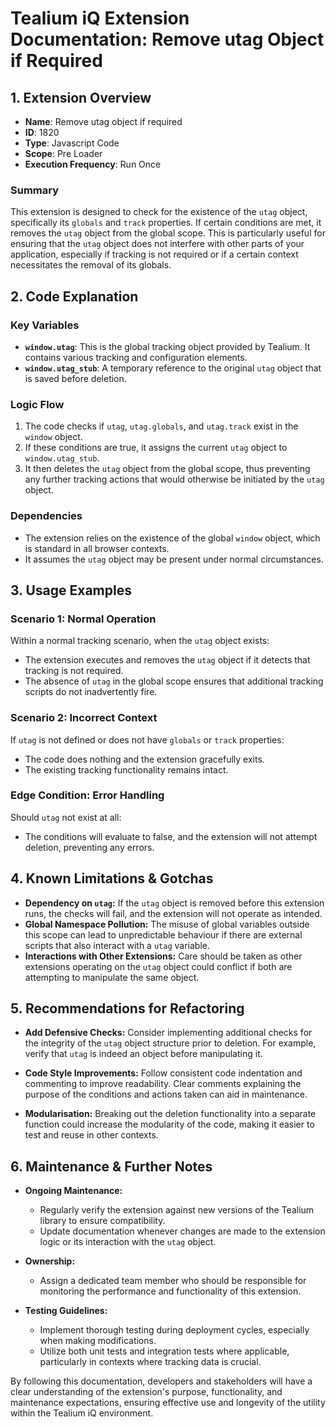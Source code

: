 # Tealium iQ Extension Documentation: Remove utag Object if Required

## 1. Extension Overview

- **Name**: Remove utag object if required
- **ID**: 1820
- **Type**: Javascript Code
- **Scope**: Pre Loader
- **Execution Frequency**: Run Once

### Summary
This extension is designed to check for the existence of the `utag` object, specifically its `globals` and `track` properties. If certain conditions are met, it removes the `utag` object from the global scope. This is particularly useful for ensuring that the `utag` object does not interfere with other parts of your application, especially if tracking is not required or if a certain context necessitates the removal of its globals.

## 2. Code Explanation

### Key Variables
- **`window.utag`**: This is the global tracking object provided by Tealium. It contains various tracking and configuration elements.
- **`window.utag_stub`**: A temporary reference to the original `utag` object that is saved before deletion.

### Logic Flow
1. The code checks if `utag`, `utag.globals`, and `utag.track` exist in the `window` object.
2. If these conditions are true, it assigns the current `utag` object to `window.utag_stub`.
3. It then deletes the `utag` object from the global scope, thus preventing any further tracking actions that would otherwise be initiated by the `utag` object.

### Dependencies
- The extension relies on the existence of the global `window` object, which is standard in all browser contexts.
- It assumes the `utag` object may be present under normal circumstances.

## 3. Usage Examples

### Scenario 1: Normal Operation
Within a normal tracking scenario, when the `utag` object exists:
- The extension executes and removes the `utag` object if it detects that tracking is not required.
- The absence of `utag` in the global scope ensures that additional tracking scripts do not inadvertently fire.

### Scenario 2: Incorrect Context
If `utag` is not defined or does not have `globals` or `track` properties:
- The code does nothing and the extension gracefully exits.
- The existing tracking functionality remains intact.

### Edge Condition: Error Handling
Should `utag` not exist at all:
- The conditions will evaluate to false, and the extension will not attempt deletion, preventing any errors.

## 4. Known Limitations & Gotchas

- **Dependency on `utag`:** If the `utag` object is removed before this extension runs, the checks will fail, and the extension will not operate as intended.
- **Global Namespace Pollution:** The misuse of global variables outside this scope can lead to unpredictable behaviour if there are external scripts that also interact with a `utag` variable.
- **Interactions with Other Extensions:** Care should be taken as other extensions operating on the `utag` object could conflict if both are attempting to manipulate the same object.

## 5. Recommendations for Refactoring

- **Add Defensive Checks:** Consider implementing additional checks for the integrity of the `utag` object structure prior to deletion. For example, verify that `utag` is indeed an object before manipulating it.
  
- **Code Style Improvements:** Follow consistent code indentation and commenting to improve readability. Clear comments explaining the purpose of the conditions and actions taken can aid in maintenance.

- **Modularisation:** Breaking out the deletion functionality into a separate function could increase the modularity of the code, making it easier to test and reuse in other contexts.

## 6. Maintenance & Further Notes

- **Ongoing Maintenance:** 
   - Regularly verify the extension against new versions of the Tealium library to ensure compatibility.
   - Update documentation whenever changes are made to the extension logic or its interaction with the `utag` object.

- **Ownership:** 
   - Assign a dedicated team member who should be responsible for monitoring the performance and functionality of this extension.
  
- **Testing Guidelines:** 
   - Implement thorough testing during deployment cycles, especially when making modifications. 
   - Utilize both unit tests and integration tests where applicable, particularly in contexts where tracking data is crucial.

By following this documentation, developers and stakeholders will have a clear understanding of the extension's purpose, functionality, and maintenance expectations, ensuring effective use and longevity of the utility within the Tealium iQ environment.